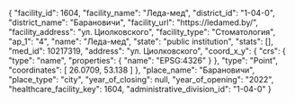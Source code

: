 {
    "facility_id": 1604,
    "facility_name": "Леда-мед",
    "district_id": "1-04-0",
    "district_name": "Барановичи",
    "facility_url": "https:\/\/ledamed.by\/",
    "facility_address": "ул. Циолковского",
    "facility_type": "Стоматология",
    "ap_1": "4",
    "name": "Леда-мед",
    "state": "public institution",
    "stats": [],
    "med_id": 10217319,
    "address": "ул. Циолковского",
    "coord_x_y": {
        "crs": {
            "type": "name",
            "properties": {
                "name": "EPSG:4326"
            }
        },
        "type": "Point",
        "coordinates": [
            26.0709,
            53.138
        ]
    },
    "place_name": "Барановичи",
    "place_type": "city",
    "year_of_closing": null,
    "year_of_opening": "2022",
    "healthcare_facility_key": 1604,
    "administrative_division_id": "1-04-0"
}